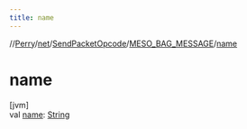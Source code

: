 ```yaml
---
title: name
---
```

//[Perry](../../../../index.html)/[net](../../index.html)/[SendPacketOpcode](../index.html)/[MESO_BAG_MESSAGE](index.html)/[name](name.html)



# name



[jvm]\
val [name](name.html): [String](https://kotlinlang.org/api/latest/jvm/stdlib/kotlin/-string/index.html)




